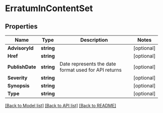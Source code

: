 # ErratumInContentSet

## Properties

Name | Type | Description | Notes
------------ | ------------- | ------------- | -------------
**AdvisoryId** | **string** |  | [optional] 
**Href** | **string** |  | [optional] 
**PublishDate** | **string** | Date represents the date format used for API returns | [optional] 
**Severity** | **string** |  | [optional] 
**Synopsis** | **string** |  | [optional] 
**Type** | **string** |  | [optional] 

[[Back to Model list]](../README.md#documentation-for-models) [[Back to API list]](../README.md#documentation-for-api-endpoints) [[Back to README]](../README.md)


